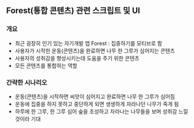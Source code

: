 ## Forest(통합 콘텐츠) 관련 스크립트 및 UI ##
 
 ### 개요 ###
* 최근 굉장히 인기 있는 자기개발 앱 Forest : 집중하기를 모티브로 함
* 사용자가 시작한 운동(콘텐츠)을 완료하면 나무 한 그루가 심어지는 콘텐츠
* 사용자의 성취감을 향상시키는데 도움을 주기 위한 콘텐츠
* 모든 콘텐츠를 통합하는 역할

### 간략한 시나리오 ###
* 운동(콘텐츠)을 시작하면 씨앗이 심어지고 완료하면 나무 한 그루가 심어짐
* 운동에 집중을 하지 못하고 중단하게 되면 생생하게 자라나던 나무가 죽게 됨
* 하루에 한 그루, 한 그루 심어 숲을 조성하고 자라나는 나무들을 보며 성취감 느낄 것이라 기대

